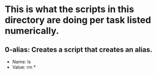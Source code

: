 # This is what the scripts in this directory are doing per task listed numerically.

## 0-alias: Creates a script that creates an alias.
* Name: ls
* Value: rm *

